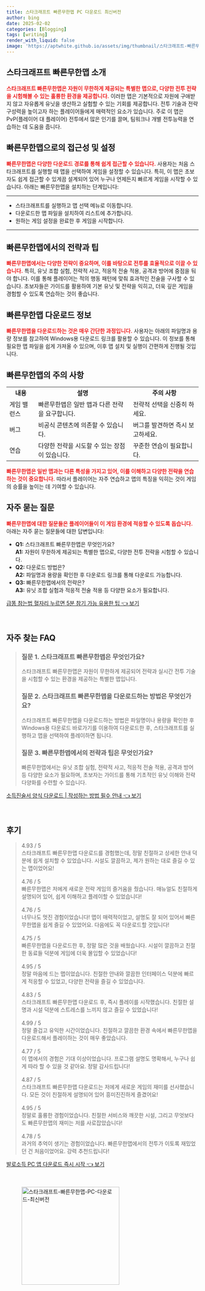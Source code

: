 ```yaml
---
title: 스타크래프트 빠른무한맵 PC 다운로드 최신버전
author: bing
date: 2025-02-02
categories: [Blogging]
tags: [writing]
render_with_liquid: false
image: 'https://aptwhite.github.io/assets/img/thumbnail/스타크래프트-빠른무한맵-PC-다운로드-최신버전.webp'
---
```



<h2 id='스타크래프트_빠른무한맵_소개'>스타크래프트 빠른무한맵 소개</h2>

<p><b><span style="color: #ee2323;">스타크래프트 빠른무한맵은 자원이 무한하게 제공되는 특별한 맵으로, 다양한 전투 전략을 시험해볼 수 있는 훌륭한 환경을 제공합니다.</span></b> 이러한 맵은 기본적으로 자원에 구애받지 않고 자유롭게 유닛을 생산하고 실험할 수 있는 기회를 제공합니다. 전투 기술과 전략 구성력을 높이고자 하는 플레이어들에게 매력적인 요소가 있습니다. 주로 이 맵은 PvP(플레이어 대 플레이어) 전투에서 많은 인기를 끌며, 팀워크나 개별 전투능력을 연습하는 데 도움을 줍니다.</p>

<h2 id='빠른무한맵_프레임_설정'>빠른무한맵으로의 접근성 및 설정</h2>

<p><b><span style="color: #ee2323;">빠른무한맵은 다양한 다운로드 경로를 통해 쉽게 접근할 수 있습니다.</span></b> 사용자는 처음 스타크래프트를 실행할 때 맵을 선택하여 게임을 설정할 수 있습니다. 특히, 이 맵은 초보자도 쉽게 접근할 수 있게끔 설계되어 있어 누구나 언제든지 빠르게 게임을 시작할 수 있습니다. 아래는 빠른무한맵을 설치하는 단계입니다:</p>

<hr />

<ul>
    <li>스타크래프트를 실행하고 맵 선택 메뉴로 이동합니다.</li>
    <li>다운로드한 맵 파일을 설치하여 리스트에 추가합니다.</li>
    <li>원하는 게임 설정을 완료한 후 게임을 시작합니다.</li>
</ul>

<hr />

<h2 id='빠른무한맵_전략_팁'>빠른무한맵에서의 전략과 팁</h2>

<p><b><span style="color: #ee2323;">빠른무한맵에서는 다양한 전략이 중요하며, 이를 바탕으로 전투를 효율적으로 이끌 수 있습니다.</span></b> 특히, 유닛 조합 실험, 전략적 사고, 적응적 전술 적용, 공격과 방어에 중점을 둬야 합니다. 이를 통해 플레이어는 적의 행동 패턴에 맞춰 효과적인 전술을 구사할 수 있습니다. 초보자들은 가이드를 활용하여 기본 유닛 및 전략을 익히고, 더욱 깊은 게임을 경험할 수 있도록 연습하는 것이 좋습니다.</p>

<h2 id='빠른무한맵_다운로드_정보'>빠른무한맵 다운로드 정보</h2>

<p><b><span style="color: #ee2323;">빠른무한맵을 다운로드하는 것은 매우 간단한 과정입니다.</span></b> 사용자는 아래의 파일명과 용량 정보를 참고하여 Windows용 다운로드 링크를 활용할 수 있습니다. 이 정보를 통해 필요한 맵 파일을 쉽게 가져올 수 있으며, 이후 맵 설치 및 실행이 간편하게 진행될 것입니다.</p>

<h2 id='빠른무한맵_주의사항'>빠른무한맵의 주의 사항</h2>

<table>
    <tr>
        <td style="text-align: center; height: 17px;"><b>내용</b></td>
        <td style="text-align: center; height: 17px;"><b>설명</b></td>
        <td style="text-align: center; height: 17px;"><b>주의 사항</b></td>
    </tr>
    <tr>
        <td>게임 밸런스</td>
        <td>빠른무한맵은 일반 맵과 다른 전략을 요구합니다.</td>
        <td>전략적 선택을 신중히 하세요.</td>
    </tr>
    <tr>
        <td>버그</td>
        <td>비공식 콘텐츠에 의존할 수 있습니다.</td>
        <td>버그를 발견하면 즉시 보고하세요.</td>
    </tr>
    <tr>
        <td>연습</td>
        <td>다양한 전략을 시도할 수 있는 장점이 있습니다.</td>
        <td>꾸준한 연습이 필요합니다.</td>
    </tr>
</table>

<p><b><span style="color: #ee2323;">빠른무한맵은 일반 맵과는 다른 특성을 가지고 있어, 이를 이해하고 다양한 전략을 연습하는 것이 중요합니다.</span></b> 따라서 플레이어는 자주 연습하고 맵의 특징을 익히는 것이 게임의 승률을 높이는 데 기여할 수 있습니다.</p>

<h2 id='자주_묻는_질문'>자주 묻는 질문</h2>

<p><b><span style="color: #ee2323;">빠른무한맵에 대한 질문들은 플레이어들이 이 게임 환경에 적응할 수 있도록 돕습니다.</span></b> 아래는 자주 묻는 질문들에 대한 답변입니다:</p>

<ul>
    <li><b>Q1:</b> 스타크래프트 빠른무한맵은 무엇인가요?<br /><b>A1:</b> 자원이 무한하게 제공되는 특별한 맵으로, 다양한 전투 전략을 시험할 수 있습니다.</li>
    <li><b>Q2:</b> 다운로드 방법은?<br /><b>A2:</b> 파일명과 용량을 확인한 후 다운로드 링크를 통해 다운로드 가능합니다.</li>
    <li><b>Q3:</b> 빠른무한맵에서의 전략은?<br /><b>A3:</b> 유닛 조합 실험과 적응적 전술 적용 등 다양한 요소가 필요합니다.</li>
</ul>


<p><a class="click-button" title="급똥 참는법 혈자리 누르면 5분 참기 가능 유용한 팁" href="https://aptwhite.github.io/posts/%EA%B8%89%EB%98%A5-%EC%B0%B8%EB%8A%94%EB%B2%95-%ED%98%88%EC%9E%90%EB%A6%AC-%EB%88%84%EB%A5%B4%EB%A9%B4-5%EB%B6%84-%EC%B0%B8%EA%B8%B0-%EA%B0%80%EB%8A%A5-%EC%9C%A0%EC%9A%A9%ED%95%9C-%ED%8C%81/" rel="dofollow">급똥 참는법 혈자리 누르면 5분 참기 가능 유용한 팁 👈 보기</a></p><br>
<h2 id='자주_찾는_FAQ'>자주 찾는 FAQ</h2>
<div itemscope="" itemtype="https://schema.org/FAQPage"> 
<blockquote> 
<div itemscope="" itemprop="mainEntity" itemtype="https://schema.org/Question"> 
<h3 itemprop="name">질문 1. 스타크래프트 빠른무한맵은 무엇인가요?</h3> 
<div itemscope="" itemprop="acceptedAnswer" itemtype="https://schema.org/Answer"> 
<span itemprop="text"> 
<p>스타크래프트 빠른무한맵은 자원이 무한하게 제공되어 전략과 실시간 전투 기술을 시험할 수 있는 환경을 제공하는 특별한 맵입니다.</p> 
</span> 
</div> 
</div> 

<div itemscope="" itemprop="mainEntity" itemtype="https://schema.org/Question"> 
<h3 itemprop="name">질문 2. 스타크래프트 빠른무한맵을 다운로드하는 방법은 무엇인가요?</h3> 
<div itemscope="" itemprop="acceptedAnswer" itemtype="https://schema.org/Answer"> 
<span itemprop="text"> 
<p>스타크래프트 빠른무한맵을 다운로드하는 방법은 파일명이나 용량을 확인한 후 Windows용 다운로드 바로가기를 이용하여 다운로드한 후, 스타크래프트를 실행하고 맵을 선택하여 플레이하면 됩니다.</p> 
</span> 
</div> 
</div> 

<div itemscope="" itemprop="mainEntity" itemtype="https://schema.org/Question"> 
<h3 itemprop="name">질문 3. 빠른무한맵에서의 전략과 팁은 무엇인가요?</h3> 
<div itemscope="" itemprop="acceptedAnswer" itemtype="https://schema.org/Answer"> 
<span itemprop="text"> 
<p>빠른무한맵에서는 유닛 조합 실험, 전략적 사고, 적응적 전술 적용, 공격과 방어 등 다양한 요소가 필요하며, 초보자는 가이드를 통해 기초적인 유닛 이해와 전략 다양화를 수련할 수 있습니다.</p> 
</span> 
</div> 
</div> 
</blockquote> 
</div>
<p><a class="click-button" title="소득진술서 양식 다운로드 | 작성하는 방법 필수 안내" href="https://aptwhite.github.io/posts/%EC%86%8C%EB%93%9D%EC%A7%84%EC%88%A0%EC%84%9C-%EC%96%91%EC%8B%9D-%EB%8B%A4%EC%9A%B4%EB%A1%9C%EB%93%9C-%EC%9E%91%EC%84%B1%ED%95%98%EB%8A%94-%EB%B0%A9%EB%B2%95-%ED%95%84%EC%88%98-%EC%95%88%EB%82%B4/" rel="dofollow">소득진술서 양식 다운로드 | 작성하는 방법 필수 안내 👈 보기</a></p><br>
<h2 id='후기'>후기</h2>
<div itemscope itemtype="https://schema.org/Product">
  <blockquote>
  <div itemprop="review" itemscope itemtype="https://schema.org/Review">
      <div itemprop="reviewRating" itemscope itemtype="https://schema.org/Rating"> <span itemprop="ratingValue">4.93</span> / <span itemprop="bestRating">5</span> </div>
      <span itemprop="reviewBody">스타크래프트 빠른무한맵 다운로드를 경험했는데, 정말 친절하고 상세한 안내 덕분에 쉽게 설치할 수 있었습니다. 시설도 깔끔하고, 제가 원하는 대로 즐길 수 있는 맵이었어요!</span>
  </div>
  <br>
  <div itemprop="review" itemscope itemtype="https://schema.org/Review">
      <div itemprop="reviewRating" itemscope itemtype="https://schema.org/Rating"> <span itemprop="ratingValue">4.76</span> / <span itemprop="bestRating">5</span> </div>
      <span itemprop="reviewBody">빠른무한맵은 저에게 새로운 전략 게임의 즐거움을 줬습니다. 매뉴얼도 친절하게 설명되어 있어, 쉽게 이해하고 플레이할 수 있었습니다!</span>
  </div>
  <br>
  <div itemprop="review" itemscope itemtype="https://schema.org/Review">
      <div itemprop="reviewRating" itemscope itemtype="https://schema.org/Rating"> <span itemprop="ratingValue">4.76</span> / <span itemprop="bestRating">5</span> </div>
      <span itemprop="reviewBody">너무나도 멋진 경험이었습니다! 맵이 매력적이었고, 설명도 잘 되어 있어서 빠른무한맵을 쉽게 즐길 수 있었어요. 다음에도 꼭 다운로드할 것입니다!</span>
  </div>
  <br>
  <div itemprop="review" itemscope itemtype="https://schema.org/Review">
      <div itemprop="reviewRating" itemscope itemtype="https://schema.org/Rating"> <span itemprop="ratingValue">4.75</span> / <span itemprop="bestRating">5</span> </div>
      <span itemprop="reviewBody">빠른무한맵을 다운로드한 후, 정말 많은 것을 배웠습니다. 시설이 깔끔하고 친절한 동료들 덕분에 게임에 더욱 몰입할 수 있었습니다!</span>
  </div>
  <br>
  <div itemprop="review" itemscope itemtype="https://schema.org/Review">
      <div itemprop="reviewRating" itemscope itemtype="https://schema.org/Rating"> <span itemprop="ratingValue">4.95</span> / <span itemprop="bestRating">5</span> </div>
      <span itemprop="reviewBody">정말 마음에 드는 맵이었습니다. 친절한 안내와 깔끔한 인터페이스 덕분에 빠르게 적응할 수 있었고, 다양한 전략을 즐길 수 있었습니다.</span>
  </div>
  <br>
  <div itemprop="review" itemscope itemtype="https://schema.org/Review">
      <div itemprop="reviewRating" itemscope itemtype="https://schema.org/Rating"> <span itemprop="ratingValue">4.83</span> / <span itemprop="bestRating">5</span> </div>
      <span itemprop="reviewBody">스타크래프트 빠른무한맵 다운로드 후, 즉시 플레이를 시작했습니다. 친절한 설명과 시설 덕분에 스트레스를 느끼지 않고 즐길 수 있었습니다!</span>
  </div>
  <br>
  <div itemprop="review" itemscope itemtype="https://schema.org/Review">
      <div itemprop="reviewRating" itemscope itemtype="https://schema.org/Rating"> <span itemprop="ratingValue">4.99</span> / <span itemprop="bestRating">5</span> </div>
      <span itemprop="reviewBody">정말 즐겁고 유익한 시간이었습니다. 친절하고 깔끔한 환경 속에서 빠른무한맵을 다운로드해서 플레이하는 것이 매우 좋았습니다.</span>
  </div>
  <br>
  <div itemprop="review" itemscope itemtype="https://schema.org/Review">
      <div itemprop="reviewRating" itemscope itemtype="https://schema.org/Rating"> <span itemprop="ratingValue">4.77</span> / <span itemprop="bestRating">5</span> </div>
      <span itemprop="reviewBody">이 맵에서의 경험은 기대 이상이었습니다. 프로그램 설명도 명확해서, 누구나 쉽게 따라 할 수 있을 것 같아요. 정말 감사드립니다!</span>
  </div>
  <br>
  <div itemprop="review" itemscope itemtype="https://schema.org/Review">
      <div itemprop="reviewRating" itemscope itemtype="https://schema.org/Rating"> <span itemprop="ratingValue">4.87</span> / <span itemprop="bestRating">5</span> </div>
      <span itemprop="reviewBody">스타크래프트 빠른무한맵 다운로드는 저에게 새로운 게임의 재미를 선사했습니다. 모든 것이 친절하게 설명되어 있어 흥미진진하게 즐겼어요!</span>
  </div>
  <br>
  <div itemprop="review" itemscope itemtype="https://schema.org/Review">
      <div itemprop="reviewRating" itemscope itemtype="https://schema.org/Rating"> <span itemprop="ratingValue">4.95</span> / <span itemprop="bestRating">5</span> </div>
      <span itemprop="reviewBody">정말로 훌륭한 경험이었습니다. 친절한 서비스와 깨끗한 시설, 그리고 무엇보다도 빠른무한맵의 재미는 저를 사로잡았습니다!</span>
  </div>
  <br>
  <div itemprop="review" itemscope itemtype="https://schema.org/Review">
      <div itemprop="reviewRating" itemscope itemtype="https://schema.org/Rating"> <span itemprop="ratingValue">4.78</span> / <span itemprop="bestRating">5</span> </div>
      <span itemprop="reviewBody">과거의 추억이 생기는 경험이었습니다. 빠른무한맵에서의 전투가 이토록 재밌었던 건 처음이었어요. 강력 추천드립니다!</span>
  </div>
  </blockquote>
</div>
<p><a class="click-button" title="발로소득 PC 앱 다운로드 즉시 시작" href="https://aptwhite.github.io/posts/%EB%B0%9C%EB%A1%9C%EC%86%8C%EB%93%9D-PC-%EC%95%B1-%EB%8B%A4%EC%9A%B4%EB%A1%9C%EB%93%9C-%EC%A6%89%EC%8B%9C-%EC%8B%9C%EC%9E%91/" rel="dofollow">발로소득 PC 앱 다운로드 즉시 시작 👈 보기</a></p><br>
<figure class="image"><img src="https://aptwhite.github.io/assets/img/thumbnail/스타크래프트-빠른무한맵-PC-다운로드-최신버전.webp" alt="스타크래프트-빠른무한맵-PC-다운로드-최신버전" width="256" height="256"></figure>